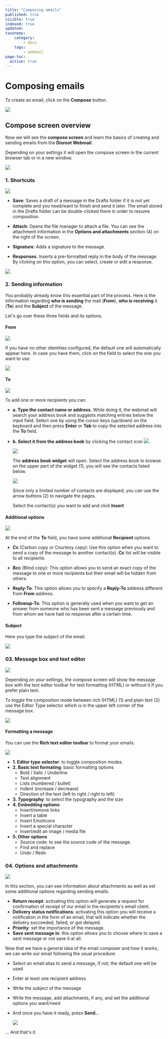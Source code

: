 ```yaml
---
title: "Composing emails"
published: true
visible: true
indexed: true
updated:
taxonomy:
    category:
        - docs
    tags:
        - webmail
page-toc:
  active: true
---
```


# Composing emails
To create an email, click on the **Compose** button.

![](en/composing_01.png)

## Compose screen overview
Now we will see the **compose screen** and learn the basics of creating and sending emails from the **Disroot Webmail**.

Depending on your settings it will open the compose screen in the current browser tab or in a new window.

![](en/compose_screen_overview.png)


### 1. Shortcuts

![](en/shortcuts.png)

  - **Save**: Saves a draft of a message in the Drafts folder if it is not yet complete and you need/want to finish and send it later. The email stored in the Drafts folder can be double-clicked there in order to resume composition.

  - **Attach**: Opens the file manager to attach a file. You can see the attachment information in the **Options and attachments** section (4) on the right of the screen.

  - **Signature**: Adds a signature to the message.

  - **Responses**: Inserts a pre-formatted reply in the body of the message. By clicking on this option, you can select, create or edit a response.

  ![](en/sc_responses.png)

### 2. Sending information

You probably already know this essential part of the process. Here is the information regarding **who is sending** the mail (**From**), **who is receiving** it (**To**) and the **Subject** of the message.

Let's go over these three fields and its options.

#### From

![](en/sending_info.png)

If you have no other identities configured, the default one will automatically appear here. In case you have them, click on the field to select the one you want to use.

![](en/from_select.gif)

#### To

![](en/to_contacts_add.png)

To add one or more recipients you can:
- **a. Type the contact name or address**. While doing it, the webmail will search your address book and suggests matching entries below the input field. Select one by using the cursor keys (up/down) on the keyboard and then press **Enter** or **Tab** to copy the selected address into the **To** field.
- **b. Select it from the address book** by clicking the contact icon ![](en/contact_icon.png).

  ![](en/to_contacts_add_1.png)

  The **address book widget** will open. Select the address book to browse on the upper part of the widget (1), you will see the contacts listed below.

  ![](en/to_contacts_add_2.png)

  Since only a limited number of contacts are displayed, you can use the arrow buttons (2) to navigate the pages.

  Select the contact(s) you want to add and click **Insert**

#### Additional options

![](en/recipient_options.png)

At the end of the **To** field, you have some additional **Recipient** options.

- **Cc** (Carbon copy or Courtesy copy): Use this option when you want to send a copy of the message to another contact(s). **Cc** list will be visible to all recipients.

- **Bcc** (Blind copy): This option allows you to send an exact copy of the message to one or more recipients but their email will be hidden from others.

- **Reply-To**: This option allows you to specify a **Reply-To** address different from **From** address.

- **Followup-To**: This option is generally used when you want to get an answer from someone who has been sent a message previously and from whom we have had no response after a certain time.


#### Subject

Here you type the subject of the email.

![](en/subject.png)

### 03. Message box and text editor

![](en/message_box.png)

Depending on your settings, the compose screen will show the message box with the text editor toolbar for text formatting (HTML) or without it if you prefer plain text.

To toggle the composition mode between rich (HTML) (1) and plain text (2) use the Editor Type selector which is in the upper left corner of the message box.

![](en/toggle.png)

#### Formatting a message

You can use the **Rich text editor toolbar** to format your emails.

![](en/toolbar.png)

- **1. Editor type selector**: to toggle composition modes.
- **2. Basic text formating**: basic formatting options
  - Bold / Italic / Underline
  - Text alignment
  - Lists (numbered / bullet)
  - Indent (increase / decrease)
  - Direction of the text (left to right / right to left)
- **3. Typography**: to select the typography and the size
- **4. Embedding options**:
  - Insert/remove links
  - Insert a table
  - Insert Emoticons
  - Insert a special character
  - Insert/edit an image / media file
- **5. Other options**
  - Source code: to see the source code of the message.
  - Find and replace
  - Undo / Redo

### 04. Options and attachments

![](en/options_attachments.png)

In this section, you can see information about attachments as well as set some additional options regarding sending emails.

- **Return receipt**: activating this option will generate a request for confirmation of receipt of our email in the recipients's email client.
- **Delivery status notifications**: activating this option you will receive a notification in the form of an email, that will indicate whether the delivery succeeded, failed, or got delayed.
- **Priority**: set the importance of the message.
- **Save sent message in**: this option allows you to choose where to save a sent message or not save it at all.


Now that we have a general idea of the email composer and how it works, we can write our email following the usual procedure:

- Select an email alias to send a message, if not, the default one will be used
- Enter at least one recipient address
- Write the subject of the message
- Write the message, add attachments, if any, and set the additional options you want/need
- And once you have it ready, press **Send**...

  ![](en/message_sent.png)

... And that's it.
